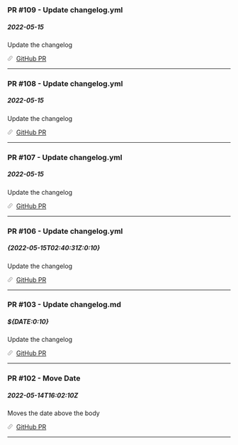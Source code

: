 ### PR #109 - Update changelog.yml
##### 2022-05-15

Update the changelog

![](public/images/link.png) [GitHub PR](https://github.com/jsaelhof/movie-picker/pull/109)

----

### PR #108 - Update changelog.yml
##### 2022-05-15

Update the changelog

![](public/images/link.png) [GitHub PR](https://github.com/jsaelhof/movie-picker/pull/108)

----

### PR #107 - Update changelog.yml
##### 2022-05-15

Update the changelog

![](public/images/link.png) [GitHub PR](https://github.com/jsaelhof/movie-picker/pull/107)

----

### PR #106 - Update changelog.yml
##### {2022-05-15T02:40:31Z:0:10}

Update the changelog

![](public/images/link.png) [GitHub PR](https://github.com/jsaelhof/movie-picker/pull/106)

----

### PR #103 - Update changelog.md
##### ${DATE:0:10}

Update the changelog

![](public/images/link.png) [GitHub PR](https://github.com/jsaelhof/movie-picker/pull/103)

----

### PR #102 - Move Date
##### 2022-05-14T16:02:10Z

Moves the date above the body

![](public/images/link.png) [GitHub PR](https://github.com/jsaelhof/movie-picker/pull/102)

----
<br/>